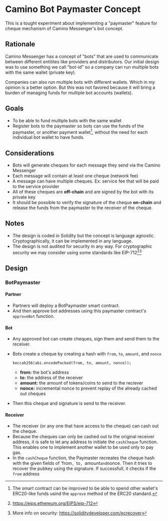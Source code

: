 # Camino Bot Paymaster Concept

This is a tought experiment about implementing a "paymaster" feature for cheque
mechanism of Camino Messenger's bot concept.

## Rationale

Camino Messenger has a concept of "bots" that are used to communicate between
different entitites like providers and distributors. Our initial design was to
use something we call "bot-id" so a company can run multiple bots with the same
wallet (private key).

Companies can also run multiple bots with different wallets. Which in my opinion 
is a better option. But this was not favored because it will bring a burden of managing
funds for multiple bot accounts (wallets).

## Goals 

- To be able to fund multiple bots with the same wallet
- Register bots to the paymaster so bots can use the funds of the paymaster, or
  another payment wallet[^1], without the need for each individual bot wallet to
  have funds.

## Considerations

- Bots will generate cheques for each message they send via the Camino Messenger
- Each message will contain at least one cheque (network fee)
- A message can have multiple cheques. Ex: service fee that will be paid to the
  service provider
- All of these cheques are **off-chain** and are signed by the bot with its private key
- It should be possible to verify the signature of the cheque **on-chain** and
  release the funds from the paymaster to the receiver of the cheque.

## Notes

- The design is coded in Solidity but the concept is language agnostic.
  Cryptographically, it can be implemented in any language.
- The design is not audited for security in any way. For cryptographic security
  we may consider using some standards like EIP-712[^2][^3]

## Design

### BotPaymaster

#### Partner

- Partners will deploy a BotPaymaster smart contract. 
- And then approve bot addresses using this paymaster contract's `approveBot` function.

#### Bot

- Any approved bot can create cheques, sign them and send them to the receiver.
- Bots create a cheque by creating a hash with `from`, `to`, `amount`, and `nonce`

  ```solidity
  keccak256(abi.encodePacked(from, to, amount, nonce));
  ```

  - **from:** the bot's address
  - **to:** the address of the receiver
  - **amount:** the amount of tokens/coins to send to the reciever
  - **nonce:** incremental nonce to prevent replay of the already cached out cheques

- Then this cheque and signature is send to the receiver.

#### Receiver

- The receiver (or any one that have access to the cheque) can cash out the cheque. 
- Because the cheques can only be cashed out to the original receiver address,
  it is safe to let any address to initiate the `cashCheque` function. This
  enables one to implement another wallet to be used only to pay gas.
- In the `cashCheque` function, the Paymaster recreates the cheque hash with the given fields of 'from`, `to`, `amount` and `nonce. Then it tries to recover the pubkey using the signature. If successfull, it checks if the `from` address 

[^1]: The smart contract can be improved to be able to spend other wallet's
ERC20-like funds usind the `approve` method of the ERC20 standard.
[^2]: https://eips.ethereum.org/EIPS/eip-712
[^3]: More info on security: https://soliditydeveloper.com/ecrecover